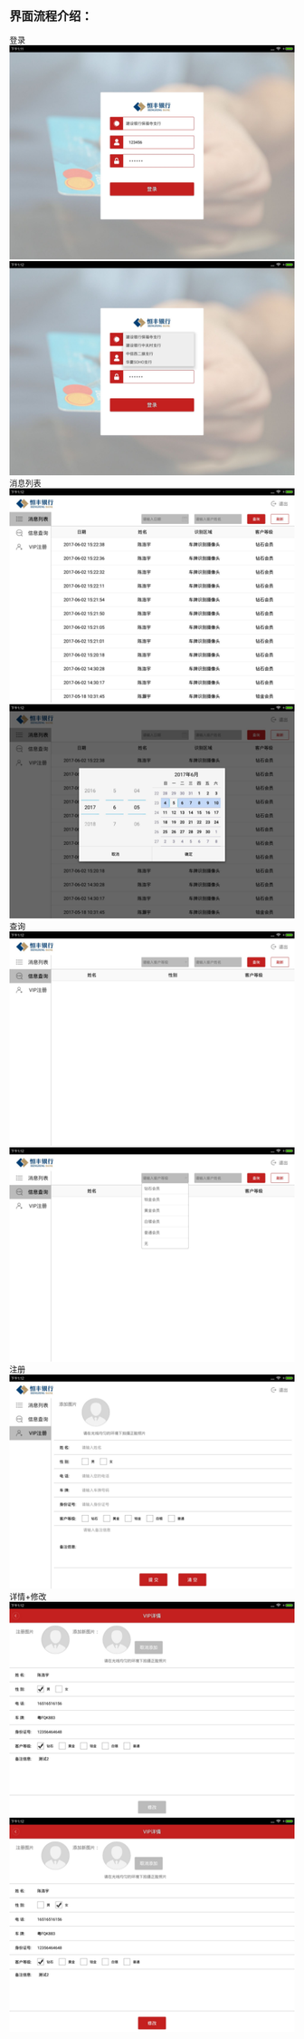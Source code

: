 界面流程介绍：
----
登录
![image](https://github.com/66668/Linzhi/blob/master/readmepic/login01.jpg)
![image](https://github.com/66668/Linzhi/blob/master/readmepic/login02.jpg)
消息列表
![image](https://github.com/66668/Linzhi/blob/master/readmepic/msg01.jpg)
![image](https://github.com/66668/Linzhi/blob/master/readmepic/msg02.jpg)
查询
![image](https://github.com/66668/Linzhi/blob/master/readmepic/search01.jpg)
![image](https://github.com/66668/Linzhi/blob/master/readmepic/search02.jpg)
注册
![image](https://github.com/66668/Linzhi/blob/master/readmepic/reg02.jpg)
详情+修改
![image](https://github.com/66668/Linzhi/blob/master/readmepic/change01.jpg)
![image](https://github.com/66668/Linzhi/blob/master/readmepic/change02.jpg)